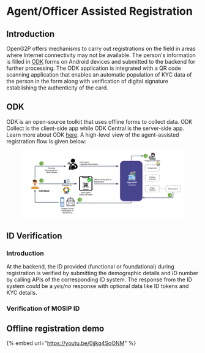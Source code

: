 # Agent/Officer Assisted Registration

## **Introduction**

OpenG2P offers mechanisms to carry out registrations on the field in areas where Internet connectivity may not be available. The person's information is filled in [ODK](https://getodk.org/) forms on Android devices and submitted to the backend for further processing. The ODK application is integrated with a QR code scanning application that enables an automatic population of KYC data of the person in the form along with verification of digital signature establishing the authenticity of the card.

## ODK

ODK is an open-source toolkit that uses offline forms to collect data.  ODK Collect is the client-side app while ODK Central is the server-side app.  Learn more about ODK [here](https://docs.getodk.org/). A high-level view of the agent-assisted registration flow is given below:

<figure><img src="../../../.gitbook/assets/image (3).png" alt=""><figcaption></figcaption></figure>

## ID Verification

### Introduction  <a href="#introduction" id="introduction"></a>

At the backend, the ID provided (functional or foundational) during registration is verified by submitting the demographic details and ID number by calling APIs of the corresponding ID system. The response from the ID system could be a _yes/no_ response with optional data like ID tokens and KYC details.

### Verification of MOSIP ID <a href="#verification-of-mosip-id" id="verification-of-mosip-id"></a>

## Offline registration demo

{% embed url="https://youtu.be/0jjkq4SoONM" %}



